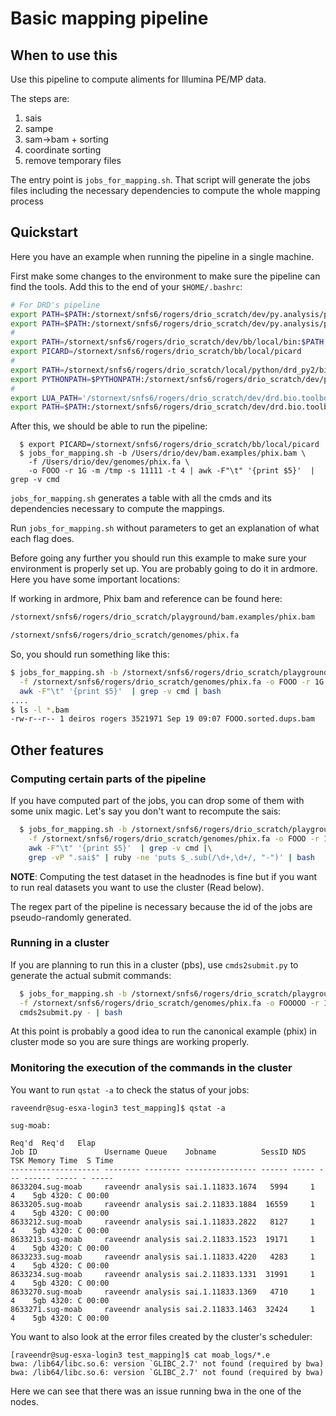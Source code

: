 # Basic mapping pipeline

## When to use this

Use this pipeline to compute aliments for Illumina PE/MP data.

The steps are:

  1. sais
  2. sampe
  3. sam->bam + sorting
  4. coordinate sorting
  5. remove temporary files

The entry point is ```jobs_for_mapping.sh```. That script will generate the jobs files
including the necessary dependencies to compute the whole mapping process

## Quickstart

Here you have an example when running the pipeline in a single machine.

First make some changes to the environment to make sure the pipeline can find the tools. Add this to
the end of your ```$HOME/.bashrc```:

```sh
# For DRD's pipeline
export PATH=$PATH:/stornext/snfs6/rogers/drio_scratch/dev/py.analysis/pipelines/mapping
export PATH=$PATH:/stornext/snfs6/rogers/drio_scratch/dev/py.analysis/pipelines
#
export PATH=/stornext/snfs6/rogers/drio_scratch/dev/bb/local/bin:$PATH
export PICARD=/stornext/snfs6/rogers/drio_scratch/bb/local/picard
#
export PATH=/stornext/snfs6/rogers/drio_scratch/local/python/drd_py2/bin:$PATH
export PYTHONPATH=$PYTHONPATH:/stornext/snfs6/rogers/drio_scratch/dev/py.analysis/drio.py:/stornext/snfs6/rogers/drio_scratch/dev/4librato/python-librato
#
export LUA_PATH='/stornext/snfs6/rogers/drio_scratch/dev/drd.bio.toolbox/lua/libs/?.lua'
export PATH=$PATH:/stornext/snfs6/rogers/drio_scratch/dev/drd.bio.toolbox/lua
```

After this, we should be able to run the pipeline:

```
  $ export PICARD=/stornext/snfs6/rogers/drio_scratch/bb/local/picard
  $ jobs_for_mapping.sh -b /Users/drio/dev/bam.examples/phix.bam \
    -f /Users/drio/dev/genomes/phix.fa \
    -o FOOO -r 1G -m /tmp -s 11111 -t 4 | awk -F"\t" '{print $5}'  | grep -v cmd
```

```jobs_for_mapping.sh``` generates a table with all the cmds and its dependencies necessary to compute the
mappings.

Run ```jobs_for_mapping.sh``` without parameters to get an explanation of what each flag does.

Before going any further you should run this example to make sure your environment is properly set up. You
are probably going to do it in ardmore. Here you have some important locations:

If working in ardmore, Phix bam and reference can be found here:

```sh
/stornext/snfs6/rogers/drio_scratch/playground/bam.examples/phix.bam
```

```sh
/stornext/snfs6/rogers/drio_scratch/genomes/phix.fa
```

So, you should run something like this:

```sh
$ jobs_for_mapping.sh -b /stornext/snfs6/rogers/drio_scratch/playground/bam.examples/phix.bam \
  -f /stornext/snfs6/rogers/drio_scratch/genomes/phix.fa -o FOOO -r 1G -m /tmp -s 1111 -t 2 |\
  awk -F"\t" '{print $5}'  | grep -v cmd | bash
....
$ ls -l *.bam
-rw-r--r-- 1 deiros rogers 3521971 Sep 19 09:07 FOOO.sorted.dups.bam
```

## Other features

### Computing certain parts of the pipeline

If you have computed part of the jobs, you can drop some of them with some unix magic.
Let's say you don't want to recompute the sais:

```sh
  $ jobs_for_mapping.sh -b /stornext/snfs6/rogers/drio_scratch/playground/bam.examples/phix.bam \
    -f /stornext/snfs6/rogers/drio_scratch/genomes/phix.fa -o FOOO -r 1G -m /tmp -s 1111 -t 2 |\
    awk -F"\t" '{print $5}'  | grep -v cmd |\
    grep -vP ".sai$" | ruby -ne 'puts $_.sub(/\d+,\d+/, "-")' | bash
```

**NOTE**: Computing the test dataset in the headnodes is fine but if you want to run real datasets you want
to use the cluster (Read below).

The regex part of the pipeline is necessary because the id of the jobs are
pseudo-randomly generated.

### Running in a cluster

If you are planning to run this in a cluster (pbs), use ```cmds2submit.py``` to generate
the actual submit commands:

```sh
  $ jobs_for_mapping.sh -b /stornext/snfs6/rogers/drio_scratch/playground/bam.examples/phix.bam \
  -f /stornext/snfs6/rogers/drio_scratch/genomes/phix.fa -o FOOOOO -r 1G -m /tmp -s 11833 -t 4 | \
  cmds2submit.py - | bash
  ```

At this point is probably a good idea to run the canonical example (phix) in cluster mode so you 
are sure things are working properly.

### Monitoring the execution of the commands in the cluster

You want to run ```qstat -a``` to check the status of your jobs:

```
raveendr@sug-esxa-login3 test_mapping]$ qstat -a

sug-moab:
                                                                         Req'd  Req'd   Elap
Job ID               Username Queue    Jobname          SessID NDS   TSK Memory Time  S Time
-------------------- -------- -------- ---------------- ------ ----- --- ------ ----- - -----
8633204.sug-moab     raveendr analysis sai.1.11833.1674   5994     1   4    5gb 4320: C 00:00
8633205.sug-moab     raveendr analysis sai.2.11833.1884  16559     1   4    5gb 4320: C 00:00
8633212.sug-moab     raveendr analysis sai.1.11833.2822   8127     1   4    5gb 4320: C 00:00
8633213.sug-moab     raveendr analysis sai.2.11833.1523  19171     1   4    5gb 4320: C 00:00
8633233.sug-moab     raveendr analysis sai.1.11833.4220   4283     1   4    5gb 4320: C 00:00
8633234.sug-moab     raveendr analysis sai.2.11833.1331  31991     1   4    5gb 4320: C 00:00
8633270.sug-moab     raveendr analysis sai.1.11833.1369   4710     1   4    5gb 4320: C 00:00
8633271.sug-moab     raveendr analysis sai.2.11833.1463  32424     1   4    5gb 4320: C 00:00
```

You want to also look at the error files
created by the cluster's scheduler:

```
[raveendr@sug-esxa-login3 test_mapping]$ cat moab_logs/*.e
bwa: /lib64/libc.so.6: version `GLIBC_2.7' not found (required by bwa)
bwa: /lib64/libc.so.6: version `GLIBC_2.7' not found (required by bwa)
```

Here we can see that there was an issue running bwa in the one of the nodes.


